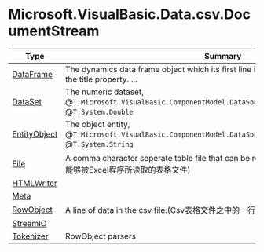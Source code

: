 ﻿
# Microsoft.VisualBasic.Data.csv.DocumentStream

|Type|Summary|
|----|-------|
|[DataFrame](./DataFrame.md)|The dynamics data frame object which its first line is not contains the but using for the title property. ...|
|[DataSet](./DataSet.md)|The numeric dataset, @``T:Microsoft.VisualBasic.ComponentModel.DataSourceModel.DynamicPropertyBase`1``, @``T:System.Double``|
|[EntityObject](./EntityObject.md)|The object entity, @``T:Microsoft.VisualBasic.ComponentModel.DataSourceModel.DynamicPropertyBase`1``, @``T:System.String``|
|[File](./File.md)|A comma character seperate table file that can be read and write in the EXCEL.(一个能够被Excel程序所读取的表格文件)|
|[HTMLWriter](./HTMLWriter.md)||
|[Meta](./Meta.md)||
|[RowObject](./RowObject.md)|A line of data in the csv file.(Csv表格文件之中的一行)|
|[StreamIO](./StreamIO.md)||
|[Tokenizer](./Tokenizer.md)|RowObject parsers|


